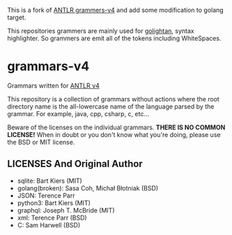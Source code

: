 This is a fork of [ANTLR grammers-v4](https://github.com/antlr/grammars-v4) and add some modification to golang target.

This repositories grammers are mainly used
for [golightan](https://github.com/shirou/golightan), syntax
highlighter. So grammers are emit all of the tokens including
WhiteSpaces.

# grammars-v4

Grammars written for [ANTLR v4](https://github.com/antlr/antlr4)

This repository is a collection of grammars without actions where the
root directory name is the all-lowercase name of the language parsed
by the grammar. For example, java, cpp, csharp, c, etc...

Beware of the licenses on the individual grammars. **THERE IS NO COMMON
LICENSE!** When in doubt or you don't know what you're doing, please use
the BSD or MIT license.


## LICENSES And Original Author

- sqlite: Bart Kiers (MIT)
- golang(broken): Sasa Coh, Michał Błotniak (BSD)
- JSON: Terence Parr
- python3: Bart Kiers (MIT)
- graphql: Joseph T. McBride (MIT)
- xml: Terence Parr (BSD)
- C: Sam Harwell (BSD)
